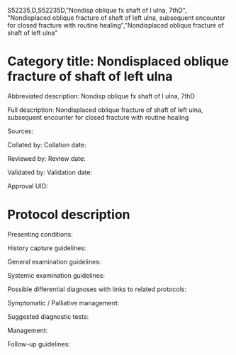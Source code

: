 S52235,D,S52235D,"Nondisp oblique fx shaft of l ulna, 7thD", "Nondisplaced oblique fracture of shaft of left ulna, subsequent encounter for closed fracture with routine healing","Nondisplaced oblique fracture of shaft of left ulna"
# Category title: Nondisplaced oblique fracture of shaft of left ulna

Abbreviated description: Nondisp oblique fx shaft of l ulna, 7thD

Full description: Nondisplaced oblique fracture of shaft of left ulna, subsequent encounter for closed fracture with routine healing

Sources:

Collated by:
Collation date:

Reviewed by:
Review date:

Validated by:
Validation date:

Approval UID:

# Protocol description

Presenting conditions:

History capture guidelines:

General examination guidelines:

Systemic examination guidelines:

Possible differential diagnoses with links to related protocols:

Symptomatic / Palliative management:

Suggested diagnostic tests:

Management:

Follow-up guidelines:
